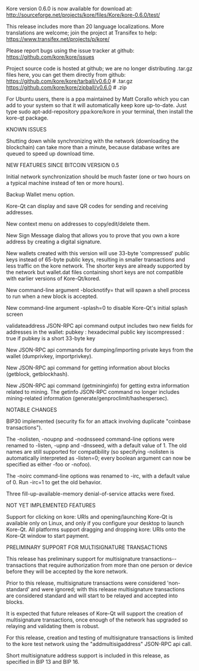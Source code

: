 Kore version 0.6.0 is now available for download at:
http://sourceforge.net/projects/kore/files/Kore/kore-0.6.0/test/

This release includes more than 20 language localizations.
More translations are welcome; join the
project at Transifex to help:
https://www.transifex.net/projects/p/kore/

Please report bugs using the issue tracker at github:
https://github.com/kore/kore/issues

Project source code is hosted at github; we are no longer
distributing .tar.gz files here, you can get them
directly from github:
https://github.com/kore/kore/tarball/v0.6.0  # .tar.gz
https://github.com/kore/kore/zipball/v0.6.0  # .zip

For Ubuntu users, there is a ppa maintained by Matt Corallo which
you can add to your system so that it will automatically keep
kore up-to-date.  Just type
sudo apt-add-repository ppa:kore/kore
in your terminal, then install the kore-qt package.


KNOWN ISSUES

Shutting down while synchronizing with the network
(downloading the blockchain) can take more than a minute,
because database writes are queued to speed up download
time.


NEW FEATURES SINCE BITCOIN VERSION 0.5

Initial network synchronization should be much faster
(one or two hours on a typical machine instead of ten or more
hours).

Backup Wallet menu option.

Kore-Qt can display and save QR codes for sending
and receiving addresses.

New context menu on addresses to copy/edit/delete them.

New Sign Message dialog that allows you to prove that you
own a kore address by creating a digital
signature.

New wallets created with this version will
use 33-byte 'compressed' public keys instead of
65-byte public keys, resulting in smaller
transactions and less traffic on the kore
network. The shorter keys are already supported
by the network but wallet.dat files containing
short keys are not compatible with earlier
versions of Kore-Qt/kored.

New command-line argument -blocknotify=<command>
that will spawn a shell process to run <command> 
when a new block is accepted.

New command-line argument -splash=0 to disable
Kore-Qt's initial splash screen

validateaddress JSON-RPC api command output includes
two new fields for addresses in the wallet:
pubkey : hexadecimal public key
iscompressed : true if pubkey is a short 33-byte key

New JSON-RPC api commands for dumping/importing
private keys from the wallet (dumprivkey, importprivkey).

New JSON-RPC api command for getting information about
blocks (getblock, getblockhash).

New JSON-RPC api command (getmininginfo) for getting
extra information related to mining. The getinfo
JSON-RPC command no longer includes mining-related
information (generate/genproclimit/hashespersec).



NOTABLE CHANGES

BIP30 implemented (security fix for an attack involving
duplicate "coinbase transactions").

The -nolisten, -noupnp and -nodnsseed command-line
options were renamed to -listen, -upnp and -dnsseed,
with a default value of 1. The old names are still
supported for compatibility (so specifying -nolisten
is automatically interpreted as -listen=0; every
boolean argument can now be specified as either
-foo or -nofoo).

The -noirc command-line options was renamed to
-irc, with a default value of 0. Run -irc=1 to
get the old behavior.

Three fill-up-available-memory denial-of-service
attacks were fixed.


NOT YET IMPLEMENTED FEATURES

Support for clicking on kore: URIs and
opening/launching Kore-Qt is available only on Linux,
and only if you configure your desktop to launch
Kore-Qt. All platforms support dragging and dropping
kore: URIs onto the Kore-Qt window to start
payment.


PRELIMINARY SUPPORT FOR MULTISIGNATURE TRANSACTIONS

This release has preliminary support for multisignature
transactions-- transactions that require authorization
from more than one person or device before they
will be accepted by the kore network.

Prior to this release, multisignature transactions
were considered 'non-standard' and were ignored;
with this release multisignature transactions are
considered standard and will start to be relayed
and accepted into blocks.

It is expected that future releases of Kore-Qt
will support the creation of multisignature transactions,
once enough of the network has upgraded so relaying
and validating them is robust.

For this release, creation and testing of multisignature
transactions is limited to the kore test network using
the "addmultisigaddress" JSON-RPC api call.

Short multisignature address support is included in this
release, as specified in BIP 13 and BIP 16.
